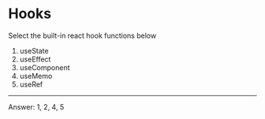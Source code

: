 # Hooks

Select the built-in react hook functions below

1. useState
2. useEffect
3. useComponent
4. useMemo
5. useRef

---

Answer: 1, 2, 4, 5

